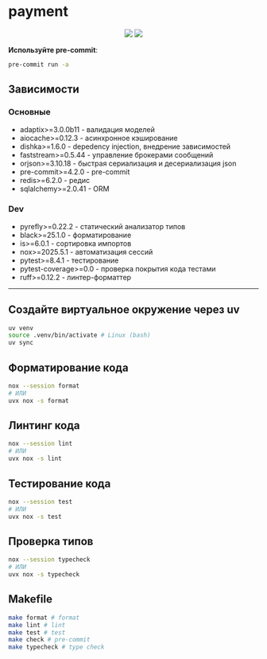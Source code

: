 # payment

<div align="center">
<img src="https://github.com/MentholHub/payment/actions/workflows/test.yml/badge.svg">
<img src="https://github.com/MentholHub/payment/actions/workflows/linter.yml/badge.svg">
</div>

**Используйте pre-commit**:

```bash
pre-commit run -a
```

## Зависимости

### Основные

 + adaptix>=3.0.0b11 - валидация моделей
 + aiocache>=0.12.3 - асинхронное кэширование
 + dishka>=1.6.0 - depedency injection, внедрение зависимостей
 + faststream>=0.5.44 - управление брокерами сообщений
 + orjson>=3.10.18 - быстрая сериализация и десериализация json
 + pre-commit>=4.2.0 - pre-commit
 + redis>=6.2.0 - редис
 + sqlalchemy>=2.0.41 - ORM

### Dev

 + pyrefly>=0.22.2 - статический анализатор типов
 + black>=25.1.0 - форматирование
 + is>=6.0.1 - сортировка импортов
 + nox>=2025.5.1 - автоматизация сессий
 + pytest>=8.4.1 - тестирование
 + pytest-coverage>=0.0 - проверка покрытия кода тестами
 + ruff>=0.12.2 - линтер-форматтер

---

## Создайте виртуальное окружение через uv

```bash
uv venv
source .venv/bin/activate # Linux (bash)
uv sync
```

## Форматирование кода

```bash
nox --session format
# ИЛИ
uvx nox -s format
```

## Линтинг кода

```bash
nox --session lint
# ИЛИ
uvx nox -s lint
```

## Тестирование кода

```bash
nox --session test
# ИЛИ
uvx nox -s test
```

## Проверка типов

```bash
nox --session typecheck
# ИЛИ
uvx nox -s typecheck
```

## Makefile

```bash
make format # format
make lint # lint
make test # test
make check # pre-commit
make typecheck # type check
```
